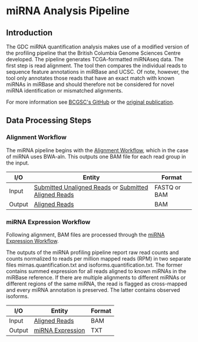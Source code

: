 # miRNA Analysis Pipeline

## Introduction
The GDC miRNA quantification analysis makes use of a modified version of the profiling pipeline that the British Columbia Genome Sciences Centre developed.  The pipeline generates TCGA-formatted miRNAseq data.  The first step is read alignment. The tool then compares the individual reads to sequence feature annotations in  miRBase and UCSC. Of note, however, the tool only annotates those reads that have an exact match with known miRNAs in miRBase and should therefore not be considered for novel miRNA identification or mismatched alignments.

For more information see [BCGSC's GitHub](https://github.com/bcgsc/mirna) or the [original publication](http://nar.oxfordjournals.org/content/early/2015/08/13/nar.gkv808.full).


## Data Processing Steps

### Alignment Workflow
The miRNA pipeline begins with the [Alignment Workflow](/Data_Dictionary/viewer/#?view=table-definition-view&id=alignment_workflow), which in the case of miRNA uses BWA-aln. This outputs one BAM file for each read group in the input.

| I/O | Entity | Format |
|---|---|---|
| Input | [Submitted Unaligned Reads](/Data_Dictionary/viewer/#?view=table-definition-view&id=submitted_unaligned_reads) or [Submitted Aligned Reads](/Data_Dictionary/viewer/#?view=table-definition-view&id=submitted_aligned_reads) |  FASTQ or BAM |
| Output | [Aligned Reads](/Data_Dictionary/viewer/#?view=table-definition-view&id=aligned_reads) | BAM  |


### miRNA Expression Workflow
Following alignment, BAM files are processed through the [miRNA Expression Workflow](/Data_Dictionary/viewer/#?view=table-definition-view&id=mirna_expression_workflow).

The outputs of the miRNA profiling pipeline report raw read counts and counts normalized to reads per million mapped reads (RPM) in two separate files mirnas.quantification.txt and isoforms.quantification.txt. The former contains summed expression for all reads aligned to known miRNAs in the miRBase reference. If there are multiple alignments to different miRNAs or different regions of the same miRNA, the read is flagged as cross-mapped and every miRNA annotation is preserved. The latter contains observed isoforms.

| I/O | Entity | Format |
|---|---|---|
| Input | [Aligned Reads](/Data_Dictionary/viewer/#?view=table-definition-view&id=aligned_reads) |  BAM |
| Output | [miRNA Expression](/Data_Dictionary/viewer/#?view=table-definition-view&id=mirna_expression) | TXT  |
